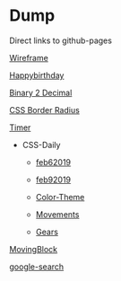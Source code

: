 # Dump


Direct links to github-pages

[Wireframe](https://abhishekgowda28.github.io/dump/youtube-tutorials/Pontus/wireframe-renderer/)

[Happybirthday](https://abhishekgowda28.github.io/dump/ClubProjects/HappyBirthday/)

[Binary 2 Decimal](https://abhishekgowda28.github.io/dump/ClubProjects/Bin2Dec)

[CSS Border Radius](https://abhishekgowda28.github.io/dump/ClubProjects/css-border-radius)

[Timer](https://abhishekgowda28.github.io/dump/ClubProjects/timer/)
- CSS-Daily

  - [feb62019](https://abhishekgowda28.github.io/dump/css-daily/feb62019/)

  - [feb92019](https://abhishekgowda28.github.io/dump/css-daily/feb92019/)

  - [Color-Theme](https://abhishekgowda28.github.io/dump/css-daily/color-theme/)

  - [Movements](https://abhishekgowda28.github.io/dump/css-daily/movements/)
  
  - [Gears](https://abhishekgowda28.github.io/dump/css-daily/gears/)

[MovingBlock](https://abhishekgowda28.github.io/dump/MovingBlock/)

[google-search](https://abhishekgowda28.github.io/dump/TheOdenProject/google-search/)
